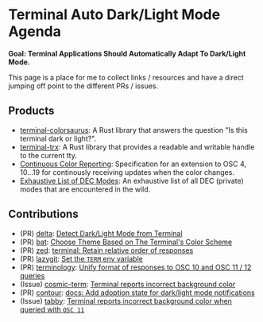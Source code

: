 # Terminal Auto Dark/Light Mode Agenda

**Goal: Terminal Applications Should Automatically Adapt To Dark/Light Mode.**

This page is a place for me to collect links / resources and have a direct jumping off point to the different PRs / issues.

## Products
* [terminal-colorsaurus]: A Rust library that answers the question "Is this terminal dark or light?".
* [terminal-trx]: A Rust library that provides a readable and writable handle to the current tty.
* [Continuous Color Reporting]: Specification for an extension to OSC 4, 10...19 for continously receiving updates when the color changes.
* [Exhaustive List of DEC Modes][dec-modes]: An exhaustive list of all DEC (private) modes that are encountered in the wild.

## Contributions
* (PR) [delta]: [Detect Dark/Light Mode from Terminal][delta-pr]
* (PR) [bat]: [Choose Theme Based on The Terminal's Color Scheme](https://github.com/sharkdp/bat/pull/2896)
* (PR) [zed]: [terminal: Retain relative order of responses](https://github.com/zed-industries/zed/pull/16456)
* (PR) [lazygit]: [Set the `TERM` env variable](https://github.com/jesseduffield/lazygit/pull/3420)
* (PR) [terminology]: [Unify format of responses to OSC 10 and OSC 11 / 12 queries](https://git.enlightenment.org/enlightenment/terminology/pulls/15)
* (Issue) [cosmic-term]: [Terminal reports incorrect background color](https://github.com/pop-os/cosmic-term/issues/391)
* (PR) [contour]: [docs: Add adoption state for dark/light mode notifications](https://github.com/contour-terminal/contour/pull/1678)
* (Issue) [tabby]: [Terminal reports incorrect background color when queried with `OSC 11`](https://github.com/Eugeny/tabby/issues/10121)

[bat]: https://github.com/sharkdp/bat
[delta]: https://github.com/dandavison/delta
[zed]: https://github.com/zed-industries/zed
[delta-pr]: https://github.com/dandavison/delta/pull/1615
[terminal-colorsaurus]: https://github.com/bash/terminal-colorsaurus
[terminal-trx]: https://github.com/bash/terminal-trx
[Continuous Color Reporting]: https://github.com/bash/continuous-color-reporting
[dec-modes]: /dec-modes
[lazygit]: https://github.com/jesseduffield/lazygit
[terminology]: http://www.enlightenment.org/about-terminology
[cosmic-term]: https://github.com/pop-os/cosmic-term
[contour]: https://github.com/contour-terminal/contour
[tabby]: https://tabby.sh/
